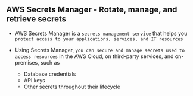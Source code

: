 ## AWS Secrets Manager - Rotate, manage, and retrieve secrets

- AWS Secrets Manager is a `secrets management service` that helps you `protect access to your applications, services, and IT resources`

- Using Secrets Manager, `you can secure and manage secrets used to access resources` in the AWS Cloud, on third-party services, and on-premises, such as

  - Database credentials
  - API keys
  - Other secrets throughout their lifecycle
